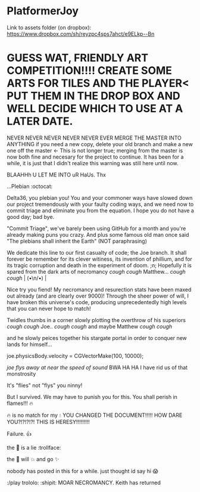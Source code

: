 PlatformerJoy
=============
Link to assets folder (on dropbox): https://www.dropbox.com/sh/reyzpc4sps7ahct/e9ELkp--Bn

GUESS WAT, FRIENDLY ART COMPETITION!!!! CREATE SOME ARTS FOR TILES AND THE PLAYER< PUT THEM IN THE DROP BOX AND WELL DECIDE WHICH TO USE AT A LATER DATE.
=============
NEVER NEVER NEVER NEVER NEVER EVER MERGE THE MASTER INTO ANYTHING
if you need a new copy, delete your old branch and make a new one off the master  <- This is not longer true; merging from the master is now both fine and necesary for the project to continue.  It has been for a while, it is just that I didn't realize this warning was still here until now.

BLAAHHh U LET ME INTO uR HaUs.  Thx

...Plebian :octocat: 

Delta36, you plebian you! You and your commoner ways have slowed down our project tremendously with your faulty coding ways, and we need now to commit triage and eliminate you from the equation. I hope you do not have a good day; bad bye.

"Commit Triage", we've barely been using GitHub for a month and you're already making puns you crazy.  And plus some famous old man once said "The plebians shall inherit the Earth" (NOT paraphrasing)

We dedicate this line to our first casualty of code; the Joe branch.  It shall forever be remember for its clever witiness, its invention of phillium, and for its tragic corruption and death in the experiment of doom. ;n;  Hopefully it is spared from the dark arts of necromancy *cough* *cough* Matthew... *cough* *cough* | (•\n/•) |

Nice try you fiend! My necromancy and resurection stats have been maxed out already (and are clearly over 9000)!  Through the sheer power of will, I have broken this universe's code, producing unprecedentedly high levels that you can never hope to match!

Twidles thumbs in a corner slowly plotting the overthrow of his superiors *cough* *cough* Joe.. *cough* *cough* 
      and maybe Matthew *cough* *cough*
     
and he slowly peices together his stargate portal in order to conquer new lands for himself...

joe.physicsBody.velocity = CGVectorMake(100, 10000);

*joe flys away at near the speed of sound*
BWA HA HA I have rid us of that monstrosity

It's "flies" not "flys" you ninny!

But I survived.  We may have to punish you for this.  You shall perish in flames!!! :fire:

:fire: is no match for my :droplet: YOU CHANGED THE DOCUMENT!!!!!  HOW DARE YOU?!?!?!?!  THIS IS HERESY!!!!!!!!!

Failure. :thumbsup:

the :cake: is a lie :trollface:

the :tomato: will :boom: and go :sparkles:

nobody has posted in this for a while. just thought id say hi :scream:

:/play trololo: :shipit:
MOAR NECROMANCY. Keith has returned


